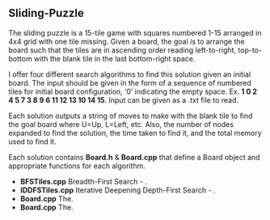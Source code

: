 ## Sliding-Puzzle

The sliding puzzle is a 15-tile game with squares numbered 1-15 arranged in 4x4 grid with one tile missing. Given a board, the goal is to arrange the board such that the tiles are  in ascending order reading left-to-right, top-to-bottom with the blank tile in the last bottom-right space. 

I offer four different search algorithms to find this solution given an initial board. The input should be given in the form of a sequence of numbered tiles for initial board configuration, ‘0’ indicating the empty space. Ex. **1 0 2 4 5 7 3 8 9 6 11 12 13 10 14 15**. Input can be given as a .txt file to read. 

Each solution outputs a string of moves to make with the blank tile to find the goal board where U=Up, L=Left, etc. Also, the number of nodes expanded to find the solution, the time taken to find it, and the total memory used to find it.

Each solution contains **Board.h** & **Board.cpp** that define a Board object and appropriate functions for each algorithm. 
* **BFSTiles.cpp** Breadth-First Search - .
* **IDDFSTiles.cpp** Iterative Deepening Depth-First Search - .
* **Board.cpp** The.
* **Board.cpp** The.
